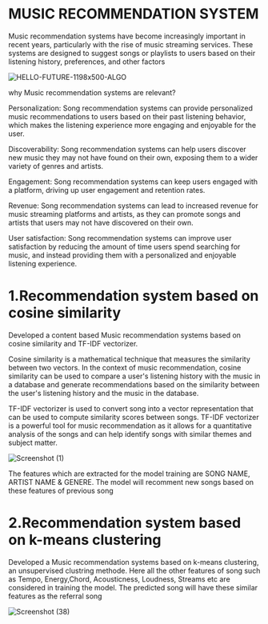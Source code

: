 # MUSIC RECOMMENDATION SYSTEM

Music recommendation systems have become increasingly important in recent years, particularly with the rise of 
music streaming services. These systems are designed to suggest songs or playlists to users based on their 
listening history, preferences, and other factors

![HELLO-FUTURE-1198x500-ALGO](https://user-images.githubusercontent.com/116078614/233829760-994e71cc-6309-428a-aaa7-b5759c4a2e9d.jpg)

why Music recommendation systems are relevant?

Personalization: Song recommendation systems can provide personalized music recommendations to users based on their past listening behavior, which makes the listening experience more engaging and enjoyable for the user.

Discoverability: Song recommendation systems can help users discover new music they may not have found on their own, exposing them to a wider variety of genres and artists.

Engagement: Song recommendation systems can keep users engaged with a platform, driving up user engagement and retention rates.

Revenue: Song recommendation systems can lead to increased revenue for music streaming platforms and artists, as they can promote songs and artists that users may not have discovered on their own.

User satisfaction: Song recommendation systems can improve user satisfaction by reducing the amount of time users spend searching for music, and instead providing them with a personalized and enjoyable listening experience.


# 1.Recommendation system based on cosine similarity
Developed a content based Music recommendation systems based on cosine similarity and TF-IDF vectorizer. 

Cosine similarity is a mathematical technique that measures the similarity between two vectors. In the context of music recommendation, cosine similarity can be used to compare a user's listening history with the music in a database and generate recommendations based on the similarity between the user's listening history and the music in the database.

TF-IDF vectorizer is used to convert song into a vector representation that can be used to compute similarity scores between songs.
TF-IDF vectorizer is a powerful tool for music recommendation as it allows for a quantitative analysis of the songs and can help identify songs with similar themes and subject matter.

![Screenshot (1)](https://user-images.githubusercontent.com/116078614/236270153-818caa83-71c8-440f-9ee4-4167ac7c299e.png)

The features which are extracted for the model training are SONG NAME, ARTIST NAME & GENERE. The model will recomment new songs based on these features of previous song



# 2.Recommendation system based on k-means clustering 
Developed a Music recommendation systems based on k-means clustering, an unsupervised clustring methode. 
 Here all the other features of song such as Tempo, Energy,Chord, Acousticness, Loudness, Streams etc are considered in training the model.
 The predicted song will have these similar features as the referral song

![Screenshot (38)](https://user-images.githubusercontent.com/116078614/236272761-c84bbaab-5fc5-4c53-896c-779d37de9e38.png)

